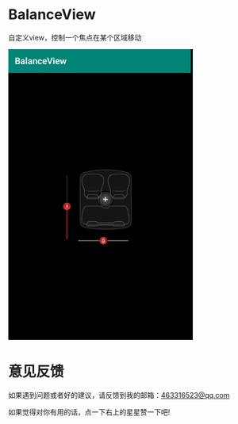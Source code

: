 # BalanceView
自定义view，控制一个焦点在某个区域移动

![example.png](https://github.com/guixiaoyuan/BalanceView/blob/master/example.png)

# 意见反馈
如果遇到问题或者好的建议，请反馈到我的邮箱：463316523@qq.com

如果觉得对你有用的话，点一下右上的星星赞一下吧!

